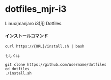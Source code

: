 # dotfiles_mjr-i3
Linux(manjaro i3)用 Dotfiles

#### インストールコマンド
```
curl https://{URL}/install.sh | bash

もしくは

git clone https://github.com/username/dotfiles
cd dotfiles
./install.sh
```

